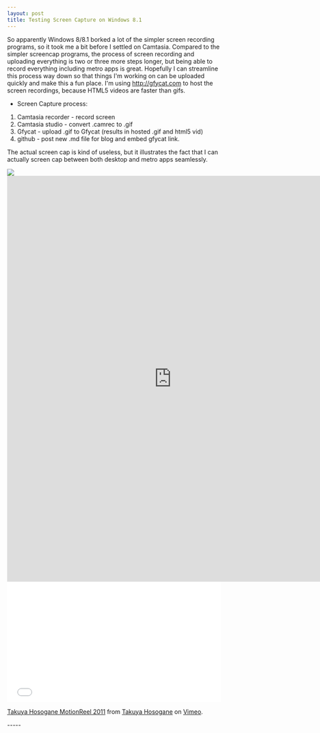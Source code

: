 ```yaml
---
layout: post
title: Testing Screen Capture on Windows 8.1
---
```


  So apparently Windows 8/8.1 borked a lot of the simpler screen recording programs, so it took me a bit before I settled on Camtasia. Compared to the simpler screencap programs, the process of screen recording and uploading everything is two or three more steps longer, but being able to record everything including metro apps is great. Hopefully I can streamline this process way down so that things I'm working on can be uploaded quickly and make this a fun place. I'm using http://gfycat.com to host the screen recordings, because HTML5 videos are faster than gifs. 
  
* Screen Capture process:  
 1. Camtasia recorder - record screen  
 2. Camtasia studio - convert .camrec to .gif  
 3. Gfycat - upload .gif to Gfycat (results in hosted .gif and html5 vid)  
 4. github - post new .md file for blog and embed gfycat link.  
  

The actual screen cap is kind of useless, but it illustrates the fact that I can actually screen cap between both desktop and metro apps seamlessly.   


<script type"text/javascript" src="http://test.gfycat.com/gfycat_test_may18.js"></script>
<div class="gfyitem" data-title=true data-autoplay=true data-controls=true data-expand=true data-id="UnawareMinorDarklingbeetle" ></div> 
<img src="http://giant.gfycat.com/UnawareMinorDarklingbeetle.gif"/>

<div class="video-container">
<iframe src="http://gfycat.com/iframe/LivelyEmbarrassedAsiaticwildass" frameborder="0" scrolling="no" width="768" height="948" allowfullscreen ></iframe>
</div>
<div class="video-container">
<iframe src="//player.vimeo.com/video/21151968" width="500" height="281" frameborder="0" webkitallowfullscreen mozallowfullscreen allowfullscreen></iframe> <p><a href="http://vimeo.com/21151968">Takuya Hosogane MotionReel 2011</a> from <a href="http://vimeo.com/hsgn">Takuya Hosogane</a> on <a href="https://vimeo.com">Vimeo</a>.</p>
</div>
-----

